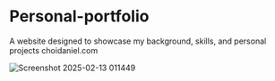 # Personal-portfolio
A website designed to showcase my background, skills, and personal projects
choidaniel.com 

![Screenshot 2025-02-13 011449](https://github.com/user-attachments/assets/4207c502-ccad-49fa-a7c3-4fda0126f87e)
